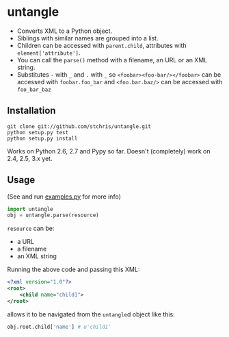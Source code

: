 untangle 
========

* Converts XML to a Python object. 
* Siblings with similar names are grouped into a list. 
* Children can be accessed with ``parent.child``, attributes with ``element['attribute']``.
* You can call the ``parse()`` method with a filename, an URL or an XML string.
* Substitutes ``-`` with ``_`` and ``.`` with ``_`` so ``<foobar><foo-bar/></foobar>`` can be accessed with ``foobar.foo_bar``
 and ``<foo.bar.baz/>`` can be accessed with ``foo_bar_baz``

Installation
------------

```
git clone git://github.com/stchris/untangle.git
python setup.py test
python setup.py install
```

Works on Python 2.6, 2.7 and Pypy so far. Doesn't (completely) work on 2.4, 2.5, 3.x yet.

Usage
-----
(See and run <a href="https://github.com/stchris/untangle/blob/master/examples.py">examples.py</a> for more info)

```python
import untangle
obj = untangle.parse(resource)
```

``resource`` can be:

* a URL
* a filename
* an XML string

Running the above code and passing this XML:

```xml
<?xml version="1.0"?>
<root>
	<child name="child1">
</root>
```
allows it to be navigated from the ``untangle``d object like this:

```python
obj.root.child['name'] # u'child1'
```

